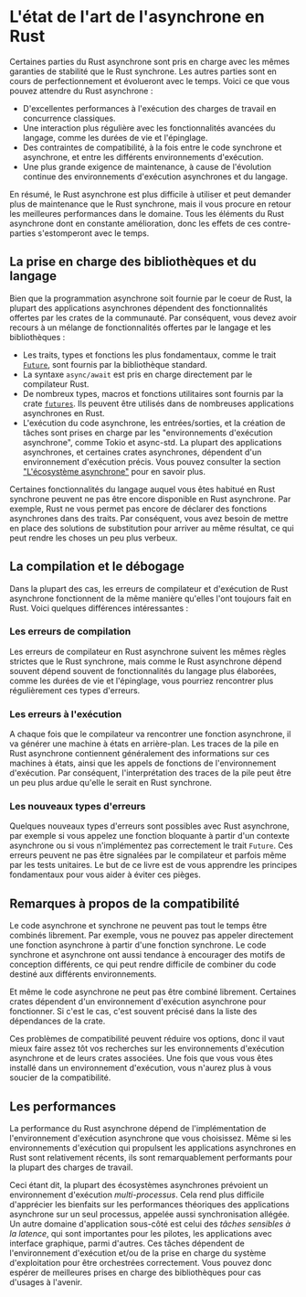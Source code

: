 <!--
# The State of Asynchronous Rust
-->

# L'état de l'art de l'asynchrone en Rust

<!--
Parts of async Rust are supported with the same stability guarantees as
synchronous Rust. Other parts are still maturing and will change
over time. With async Rust, you can expect:
-->

Certaines parties du Rust asynchrone sont pris en charge avec les mêmes
garanties de stabilité que le Rust synchrone. Les autres parties sont en cours
de perfectionnement et évolueront avec le temps. Voici ce que vous pouvez
attendre du Rust asynchrone :

<!--
- Outstanding runtime performance for typical concurrent workloads.
- More frequent interaction with advanced language features, such as lifetimes
  and pinning.
- Some compatibility constraints, both between sync and async code, and between
  different async runtimes.
- Higher maintenance burden, due to the ongoing evolution of async runtimes
  and language support.
-->

- D'excellentes performances à l'exécution des charges de travail en concurrence
  classiques.
- Une interaction plus régulière avec les fonctionnalités avancées du langage,
  comme les durées de vie et l'épinglage.
- Des contraintes de compatibilité, à la fois entre le code synchrone et
  asynchrone, et entre les différents environnements d'exécution.
- Une plus grande exigence de maintenance, à cause de l'évolution continue des
  environnements d'exécution asynchrones et du langage.

<!--
In short, async Rust is more difficult to use and can result in a higher
maintenance burden than synchronous Rust,
but gives you best-in-class performance in return.
All areas of async Rust are constantly improving,
so the impact of these issues will wear off over time.
-->

En résumé, le Rust asynchrone est plus difficile à utiliser et peut demander
plus de maintenance que le Rust synchrone, mais il vous procure en retour les
meilleures performances dans le domaine. Tous les éléments du Rust asynchrone
dont en constante amélioration, donc les effets de ces contre-parties
s'estomperont avec le temps.

<!--
## Language and library support
-->

## La prise en charge des bibliothèques et du langage

<!--
While asynchronous programming is supported by Rust itself,
most async applications depend on functionality provided
by community crates.
As such, you need to rely on a mixture of
language features and library support:
-->

Bien que la programmation asynchrone soit fournie par le coeur de Rust, la
plupart des applications asynchrones dépendent des fonctionnalités offertes
par les crates de la communauté.
Par conséquent, vous devez avoir recours à un mélange de fonctionnalités
offertes par le langage et les bibliothèques :

<!--
- The most fundamental traits, types and functions, such as the
  [`Future`](https://doc.rust-lang.org/std/future/trait.Future.html) trait
  are provided by the standard library.
- The `async/await` syntax is supported directly by the Rust compiler.
- Many utility types, macros and functions are provided by the
  [`futures`](https://docs.rs/futures/) crate. They can be used in any async
  Rust application.
- Execution of async code, IO and task spawning are provided by "async
  runtimes", such as Tokio and async-std. Most async applications, and some
  async crates, depend on a specific runtime. See
  ["The Async Ecosystem"](../08_ecosystem/00_chapter.md) section for more
  details.
-->

- Les traits, types et fonctions les plus fondamentaux, comme le trait
  [`Future`](https://doc.rust-lang.org/std/future/trait.Future.html), sont
  fournis par la bibliothèque standard.
- La syntaxe `async/await` est pris en charge directement par le compilateur
  Rust.
- De nombreux types, macros et fonctions utilitaires sont fournis par la crate
  [`futures`](https://docs.rs/futures/). Ils peuvent être utilisés dans de
  nombreuses applications asynchrones en Rust.
- L'exécution du code asynchrone, les entrées/sorties, et la création de tâches
  sont prises en charge par les "environnements d'exécution asynchrone", comme
  Tokio et async-std. La plupart des applications asynchrones, et certaines
  crates asynchrones, dépendent d'un environnement d'exécution précis. Vous
  pouvez consulter la section
  ["L'écosystème asynchrone"](../08_ecosystem/00_chapter.md) pour en savoir
  plus.

<!--
Some language features you may be used to from synchronous Rust are not yet
available in async Rust. Notably, Rust does not let you declare async
functions in traits. Instead, you need to use workarounds to achieve the same
result, which can be more verbose.
-->

Certaines fonctionnalités du langage auquel vous êtes habitué en Rust synchrone
peuvent ne pas être encore disponible en Rust asynchrone. Par exemple, Rust ne
vous permet pas encore de déclarer des fonctions asynchrones dans des traits.
Par conséquent, vous avez besoin de mettre en place des solutions de
substitution pour arriver au même résultat, ce qui peut rendre les choses un
peu plus verbeux.

<!--
## Compiling and debugging
-->

## La compilation et le débogage

<!--
For the most part, compiler- and runtime errors in async Rust work
the same way as they have always done in Rust. There are a few
noteworthy differences:
-->

Dans la plupart des cas, les erreurs de compilateur et d'exécution de Rust
asynchrone fonctionnent de la même manière qu'elles l'ont toujours fait en
Rust. Voici quelques différences intéressantes :

<!--
### Compilation errors
-->

### Les erreurs de compilation

<!--
Compilation errors in async Rust conform to the same high standards as
synchronous Rust, but since async Rust often depends on more complex language
features, such as lifetimes and pinning, you may encounter these types of
errors more frequently.
-->

Les erreurs de compilateur en Rust asynchrone suivent les mêmes règles strictes
que le Rust synchrone, mais comme le Rust asynchrone dépend souvent dépend
souvent de fonctionnalités du langage plus élaborées, comme les durées de vie
et l'épinglage, vous pourriez rencontrer plus régulièrement ces types
d'erreurs.

<!--
### Runtime errors
-->

### Les erreurs à l'exécution

<!--
Whenever the compiler encounters an async function, it generates a state
machine under the hood. Stack traces in async Rust typically contain details
from these state machines, as well as function calls from
the runtime. As such, interpreting stack traces can be a bit more involved than
it would be in synchronous Rust.
-->

A chaque fois que le compilateur va rencontrer une fonction asynchrone, il va
générer une machine à états en arrière-plan. Les traces de la pile en Rust
asynchrone contiennent généralement des informations sur ces machines à états,
ainsi que les appels de fonctions de l'environnement d'exécution. Par
conséquent, l'interprétation des traces de la pile peut être un peu plus ardue
qu'elle le serait en Rust synchrone.

<!--
### New failure modes
-->

### Les nouveaux types d'erreurs

<!--
A few novel failure modes are possible in async Rust, for instance
if you call a blocking function from an async context or if you implement
the `Future` trait incorrectly. Such errors can silently pass both the
compiler and sometimes even unit tests. Having a firm understanding
of the underlying concepts, which this book aims to give you, can help you
avoid these pitfalls.
-->

Quelques nouveaux types d'erreurs sont possibles avec Rust asynchrone, par
exemple si vous appelez une fonction bloquante à partir d'un contexte
asynchrone ou si vous n'implémentez pas correctement le trait `Future`. Ces
erreurs peuvent ne pas être signalées par le compilateur et parfois même par
les tests unitaires. Le but de ce livre est de vous apprendre les principes
fondamentaux pour vous aider à éviter ces pièges.

<!--
## Compatibility considerations
-->

## Remarques à propos de la compatibilité

<!--
Asynchronous and synchronous code cannot always be combined freely.
For instance, you can't directly call an async function from a sync function.
Sync and async code also tend to promote different design patterns, which can
make it difficult to compose code intended for the different environments.
-->

Le code asynchrone et synchrone ne peuvent pas tout le temps être combinés
librement. Par exemple, vous ne pouvez pas appeler directement une fonction
asynchrone à partir d'une fonction synchrone. Le code synchrone et asynchrone
ont aussi tendance à encourager des motifs de conception différents, ce qui
peut rendre difficile de combiner du code destiné aux différents
environnements.

<!--
Even async code cannot always be combined freely. Some crates depend on a
specific async runtime to function. If so, it is usually specified in the
crate's dependency list.
-->

Et même le code asynchrone ne peut pas être combiné librement. Certaines crates
dépendent d'un environnement d'exécution asynchrone pour fonctionner. Si c'est
le cas, c'est souvent précisé dans la liste des dépendances de la crate.

<!--
These compatibility issues can limit your options, so make sure to
research which async runtime and what crates you may need early.
Once you have settled in with a runtime, you won't have to worry
much about compatibility.
-->

Ces problèmes de compatibilité peuvent réduire vos options, donc il vaut mieux
faire assez tôt vos recherches sur les environnements d'exécution asynchrone et
de leurs crates associées. Une fois que vous vous êtes installé dans un
environnement d'exécution, vous n'aurez plus à vous soucier de la
compatibilité.

<!--
## Performance characteristics
-->

## Les performances

<!--
The performance of async Rust depends on the implementation of the
async runtime you're using.
Even though the runtimes that power async Rust applications are relatively new,
they perform exceptionally well for most practical workloads.
-->

La performance du Rust asynchrone dépend de l'implémentation de l'environnement
d'exécution asynchrone que vous choisissez.
Même si les environnements d'exécution qui propulsent les applications
asynchrones en Rust sont relativement récents, ils sont remarquablement
performants pour la plupart des charges de travail.

<!--
That said, most of the async ecosystem assumes a _multi-threaded_ runtime.
This makes it difficult to enjoy the theoretical performance benefits
of single-threaded async applications, namely cheaper synchronization.
Another overlooked use-case is _latency sensitive tasks_, which are
important for drivers, GUI applications and so on. Such tasks depend
on runtime and/or OS support in order to be scheduled appropriately.
You can expect better library support for these use cases in the future.
-->

Ceci étant dit, la plupart des écosystèmes asynchrones prévoient un
environnement d'exécution _multi-processus_. Cela rend plus difficile
d'apprécier les bienfaits sur les performances théoriques des applications
asynchrone sur un seul processus, appelée aussi synchronisation allégée.
Un autre domaine d'application sous-côté est celui des _tâches sensibles à la
latence_, qui sont importantes pour les pilotes, les applications avec
interface graphique, parmi d'autres. Ces tâches dépendent de l'environnement
d'exécution et/ou de la prise en charge du système d'exploitation pour être
orchestrées correctement. Vous pouvez donc espérer de meilleures prises en
charge des bibliothèques pour cas d'usages à l'avenir.
